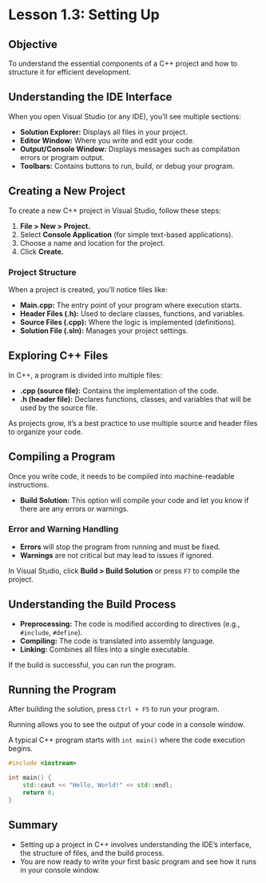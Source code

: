 # Lesson 1.3: Setting Up

## Objective
To understand the essential components of a C++ project and how to structure it for efficient development.

## Understanding the IDE Interface

When you open Visual Studio (or any IDE), you’ll see multiple sections:

- **Solution Explorer:** Displays all files in your project.
- **Editor Window:** Where you write and edit your code.
- **Output/Console Window:** Displays messages such as compilation errors or program output.
- **Toolbars:** Contains buttons to run, build, or debug your program.

## Creating a New Project

To create a new C++ project in Visual Studio, follow these steps:

1. **File > New > Project.**
2. Select **Console Application** (for simple text-based applications).
3. Choose a name and location for the project.
4. Click **Create.**

### Project Structure

When a project is created, you’ll notice files like:

- **Main.cpp:** The entry point of your program where execution starts.
- **Header Files (.h):** Used to declare classes, functions, and variables.
- **Source Files (.cpp):** Where the logic is implemented (definitions).
- **Solution File (.sln):** Manages your project settings.

## Exploring C++ Files

In C++, a program is divided into multiple files:

- **.cpp (source file):** Contains the implementation of the code.
- **.h (header file):** Declares functions, classes, and variables that will be used by the source file.

As projects grow, it’s a best practice to use multiple source and header files to organize your code.

## Compiling a Program

Once you write code, it needs to be compiled into machine-readable instructions.

- **Build Solution:** This option will compile your code and let you know if there are any errors or warnings.

### Error and Warning Handling

- **Errors** will stop the program from running and must be fixed.
- **Warnings** are not critical but may lead to issues if ignored.

In Visual Studio, click **Build > Build Solution** or press `F7` to compile the project.

## Understanding the Build Process

- **Preprocessing:** The code is modified according to directives (e.g., `#include`, `#define`).
- **Compiling:** The code is translated into assembly language.
- **Linking:** Combines all files into a single executable.

If the build is successful, you can run the program.

## Running the Program

After building the solution, press `Ctrl + F5` to run your program.

Running allows you to see the output of your code in a console window.

A typical C++ program starts with `int main()` where the code execution begins.

```cpp
#include <iostream>

int main() {
    std::cout << "Hello, World!" << std::endl;
    return 0;
}
```

## Summary

- Setting up a project in C++ involves understanding the IDE’s interface, the structure of files, and the build process.
- You are now ready to write your first basic program and see how it runs in your console window.
